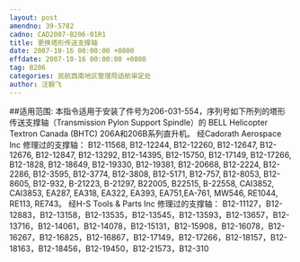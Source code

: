 ```yaml
---
layout: post
amendno: 39-5782
cadno: CAD2007-B206-01R1
title: 更换塔形传送支撑轴
date: 2007-10-16 00:00:00 +0800
effdate: 2007-10-16 00:00:00 +0800
tag: B206
categories: 民航西南地区管理局适航审定处
author: 汪毅飞
---
```


##适用范围:
本指令适用于安装了件号为206-031-554，序列号如下所列的塔形传送支撑轴（Transmission Pylon Support Spindle）的 BELL Helicopter Textron Canada (BHTC) 206A和206B系列直升机。
经Cadorath Aerospace Inc 修理过的支撑轴：
B12-11568, B12-12244, B12-12260, B12-12647, B12-12676, B12-12847, B12-13292, B12-14395, B12-15750, B12-17149, B12-17266, B12-1828, B12-18649, B12-19330, B12-19381, B12-20668, B12-2224, B12-2286, B12-3595, B12-3774, B12-3808,  B12-5171, B12-757, B12-8053, B12-8605, B12-932, B-21223, B-21297, B22005, B22515, B-22558, CAI3852, CAI3853, EA287, EA318, EA322, EA393, EA751,EA-761, MW546, RE1044, RE113, RE743。
经H-S Tools & Parts Inc 修理过的支撑轴：
B12-11127，B12-12883，B12-13158，B12-13535，B12-13545，B12-13593，B12-13657，B12-13716，B12-14061，B12-14078，B12-15131，B12-15908，B12-16078，B12-16267，B12-16825，B12-16867，B12-17149，B12-17266，B12-18157，B12-18163，B12-18456，B12-19450，B12-21573，B12-310

